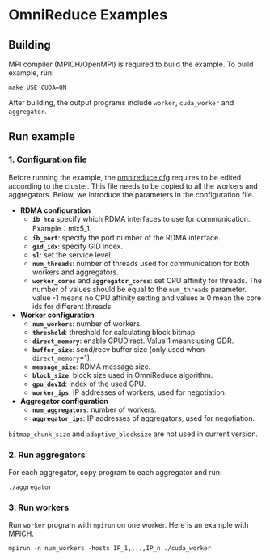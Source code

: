 # OmniReduce Examples
## Building
MPI compiler (MPICH/OpenMPI) is required to build the example. 
To build example, run:
``` shell
make USE_CUDA=ON
```
After building, the output programs include `worker`, `cuda_worker` and `aggregator`.
## Run example
### 1. Configuration file
Before running the example, the [omnireduce.cfg](https://github.com/sands-lab/omnireduce/blob/master/omnireduce-RDMA/example/omnireduce.cfg) requires to be edited according to the cluster. This file needs to be copied to all the workers and aggregators.
Below, we introduce the parameters in the configuration file.
- **RDMA configuration**
	- **`ib_hca`** specify which RDMA interfaces to use for communication. Example：mlx5_1.
	- **`ib_port`**: specify the port number of the RDMA interface.
	- **`gid_idx`**: specify GID index.
	- **`sl`**: set the service level.
	- **`num_threads`**: number of threads used for communication for both workers and aggregators.
	- **`worker_cores`** and **`aggregator_cores`**: set CPU affinity for threads. The number of values should be equal to the `num_threads` parameter. value -1 means no CPU affinity setting and values $\geq$ 0 mean the core ids for different threads.
- **Worker configuration**
	- **`num_workers`**: number of workers.
	- **`threshold`**: threshold for calculating block bitmap.
	- **`direct_memory`**: enable GPUDirect. Value 1 means using GDR.
	- **`buffer_size`**: send/recv buffer size (only used when `direct_memory`=1). 
	- **`message_size`**: RDMA message size.
	- **`block_size`**: block size used in OmniReduce algorithm.
	- **`gpu_devId`**: index of the used GPU.
	- **`worker_ips`**: IP addresses of workers, used for negotiation.
- **Aggregator configuration**
	- **`num_aggregators`**: number of workers.
	- **`aggregator_ips`**: IP addresses of aggregators, used for negotiation.
	
`bitmap_chunk_size` and `adaptive_blocksize` are not used in current version.

### 2. Run aggregators
For each aggregator, copy program to each aggregator and run:

    ./aggregator

### 3. Run workers
Run `worker` program with `mpirun` on one worker. Here is an example with MPICH.

    mpirun -n num_workers -hosts IP_1,...,IP_n ./cuda_worker
